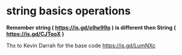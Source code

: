 # string basics operations
**Remember string ( https://is.gd/o9w99p ) is different then String ( https://is.gd/CJTooX )**  


Thx to Kevin Darrah for the base code https://is.gd/LumNXc